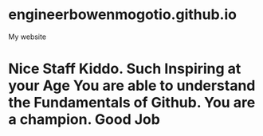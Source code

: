 # engineerbowenmogotio.github.io
My website
# Nice Staff Kiddo. Such Inspiring at your Age You are able to understand the Fundamentals of Github. You are a champion. Good Job 
